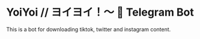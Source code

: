 # YoiYoi // ヨイヨイ！～ 🎉 Telegram Bot

This is a bot for downloading tiktok, twitter and instagram content.
